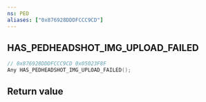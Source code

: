 ```yaml
---
ns: PED
aliases: ["0x876928DDDFCCC9CD"]
---
```

## HAS_PEDHEADSHOT_IMG_UPLOAD_FAILED

```c
// 0x876928DDDFCCC9CD 0x05023F8F
Any HAS_PEDHEADSHOT_IMG_UPLOAD_FAILED();
```

## Return value
